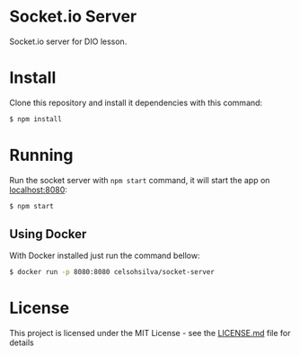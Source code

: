 # Socket.io Server
Socket.io server for DIO lesson.

# Install
Clone this repository and install it dependencies with this command:
```sh
$ npm install
```

# Running
Run the socket server with `npm start` command, it will start the app on [localhost:8080](http://localhost:8080):
```sh
$ npm start
```


## Using Docker
With Docker installed just run the command bellow:
```sh
$ docker run -p 8080:8080 celsohsilva/socket-server
```

# License
This project is licensed under the MIT License - see the [LICENSE.md](LICENSE.md) file for details
